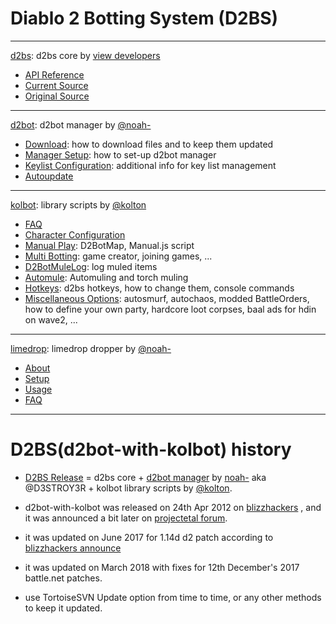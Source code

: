 # Diablo 2 Botting System (D2BS)

---

[d2bs](d2bs/#d2bs): d2bs core by [view developers](https://app.assembla.com/spaces/d2bs/team)

* [API Reference](https://github.com/noah-/d2bs/blob/master/README.md)
* [Current Source](https://github.com/noah-/d2bs)
* [Original Source](https://app.assembla.com/spaces/d2bs/subversion/source)

---

[d2bot](d2bot/#d2bot): d2bot manager by [@noah-](https://github.com/noah-)

* [Download](d2bot/Download.md): how to download files and to keep them updated
* [Manager Setup](d2bot/ManagerSetup.md/#manager-setup): how to set-up d2bot manager
* [Keylist Configuration](d2bot/Keylist.md/#keylist): additional info for key list management
* [Autoupdate](d2bot/Autoupdate.md/#autoupdate)

---

[kolbot](kolbot/#kolbot): library scripts by [@kolton](https://github.com/kolton)

* [FAQ](kolbot/FAQ.md/#faq)
* [Character Configuration](kolbot/CharacterConfig.md/#character-configuration)
* [Manual Play](kolbot/ManualPlay.md/#manual-playing): D2BotMap, Manual.js script
* [Multi Botting](kolbot/MultiBotting.md/#multi-botting): game creator, joining games, ...
* [D2BotMuleLog](kolbot/D2BotMuleLog.md/#d2botmulelog): log muled items
* [Automule](kolbot/Automule.md/#automule): Automuling and torch muling
* [Hotkeys](kolbot/Hotkeys.md/#hotkeys): d2bs hotkeys, how to change them, console commands
* [Miscellaneous Options](kolbot/MiscellaneousOptions.md/#miscellaneous-options): autosmurf, autochaos, modded BattleOrders, how to define your own party, hardcore loot corpses, baal ads for hdin on wave2, ...

---

[limedrop](limedrop/#limedrop-guide): limedrop dropper by [@noah-](https://github.com/noah-)

* [About](limedrop/#about-limedrop)
* [Setup](limedrop/#setup-limedrop)
* [Usage](limedrop/#using-limedrop)
* [FAQ](limedrop/#frequently-asked-questions)

---

# D2BS(d2bot-with-kolbot) history

* [D2BS Release](https://web.archive.org/web/20170813084150/http://www.blizzhackers.cc/viewforum.php?f=228&sid=923d6d1f4fb72bbe94aa7cb14600e0c1) = d2bs core + [d2bot manager](https://github.com/noah-/d2bs) by [noah-](https://github.com/noah-) aka @D3STROY3R + kolbot library scripts by [@kolton](https://github.com/kolton).

* d2bot-with-kolbot was released on 24th Apr 2012 on [blizzhackers](https://web.archive.org/web/20171030004307/http://www.blizzhackers.cc/viewtopic.php?f=206&t=489091&sid=076b6f411e98d938f4568c448d3f5845) , and it was announced a bit later on [projectetal forum](https://web.archive.org/web/20170215101441/http://www.projectetal.com:80/forums/threads/kolbot-and-d2bot.8698/).

* it was updated on June 2017 for 1.14d d2 patch according to [blizzhackers announce](https://web.archive.org/web/20171115131230/http://www.blizzhackers.cc/viewtopic.php?f=204&t=545178&sid=ffa80262b1692f21eaea19109146c071&start=0)

* it was updated on March 2018 with fixes for 12th December's 2017 battle.net patches.

* use TortoiseSVN Update option from time to time, or any other methods to keep it updated.
